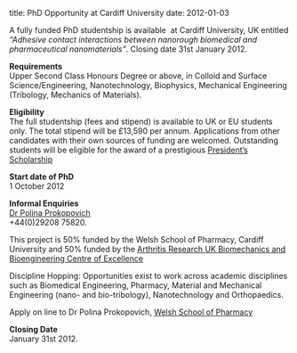 title: PhD Opportunity at Cardiff University
date: 2012-01-03 

A fully funded PhD studentship is available  at Cardiff University, UK entitled *“Adhesive contact interactions between nanorough biomedical and pharmaceutical nanomaterials”*. Closing date 31st January 2012.
<!--break-->
**Requirements**  
Upper Second Class Honours Degree or above, in Colloid and Surface Science/Engineering, Nanotechnology, Biophysics, Mechanical Engineering (Tribology, Mechanics of Materials).  

**Eligibility**  
The full studentship (fees and stipend) is available to UK or EU students only. The total stipend will be £13,590 per annum. Applications from other candidates with their own sources of funding are welcomed. Outstanding students will be eligible for the award of a prestigious [President’s Scholarship](http://www.cf.ac.uk/presidents/)  

**Start date of PhD**  
1 October 2012   

**Informal Enquiries**  
[Dr Polina Prokopovich](mailto:prokopovichp@cardiff.ac.uk)  
+44(0)29208 75820.  

This project is 50% funded by the Welsh School of Pharmacy, Cardiff University and 50% funded by the [Arthritis Research UK Biomechanics and Bioengineering Centre of Excellence](http://www.cardiff.ac.uk/arcbbc/index.html)  

Discipline Hopping: Opportunities exist to work across academic disciplines such as Biomedical Engineering, Pharmacy, Material and Mechanical Engineering (nano- and bio-tribology), Nanotechnology and Orthopaedics.  

Apply on line to Dr Polina Prokopovich, [Welsh School of Pharmacy](
http://www.cardiff.ac.uk/regis/general/applyonline/index.html)  

**Closing Date**  
January 31st 2012.